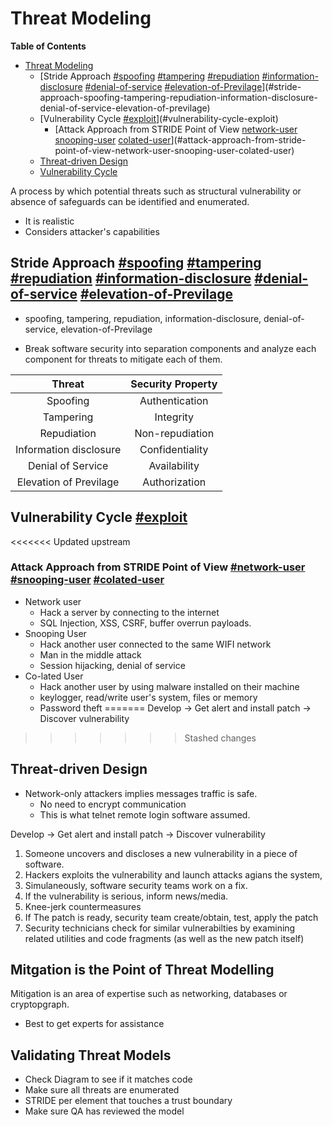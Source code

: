 # Threat Modeling

<!-- markdown-toc start - Don't edit this section. Run M-x markdown-toc-refresh-toc -->
**Table of Contents**

- [Threat Modeling](#threat-modeling)
    - [Stride Approach [#spoofing]() [#tampering]() [#repudiation]() [#information-disclosure]() [#denial-of-service]() [#elevation-of-Previlage]()](#stride-approach-spoofing-tampering-repudiation-information-disclosure-denial-of-service-elevation-of-previlage)
    - [Vulnerability Cycle [#exploit]()](#vulnerability-cycle-exploit)
        - [Attack Approach from STRIDE Point of View [network-user]() [snooping-user]() [colated-user]()](#attack-approach-from-stride-point-of-view-network-user-snooping-user-colated-user)
    - [Threat-driven Design](#threat-driven-design)
    - [Vulnerability Cycle](#vulnerability-cycle)

<!-- markdown-toc end -->


A process by which potential threats such as structural vulnerability or absence of safeguards can be identified and enumerated.

* It is realistic
* Considers attacker's capabilities

## Stride Approach [#spoofing]() [#tampering]() [#repudiation]() [#information-disclosure]() [#denial-of-service]() [#elevation-of-Previlage]()

* spoofing, tampering, repudiation, information-disclosure, denial-of-service, elevation-of-Previlage

* Break software security into separation components and analyze each component for threats to mitigate each of them.

| Threat                 | Security Property |
|:----------------------:|:-----------------:|
| Spoofing               | Authentication    |
| Tampering              | Integrity         |
| Repudiation            | Non-repudiation   |
| Information disclosure | Confidentiality   |
| Denial of Service      | Availability      |
| Elevation of Previlage | Authorization     |

## Vulnerability Cycle [#exploit]()

<<<<<<< Updated upstream
### Attack Approach from STRIDE Point of View [#network-user]() [#snooping-user]() [#colated-user]()
* Network user
  * Hack a server by connecting to the internet
  * SQL Injection, XSS, CSRF, buffer overrun payloads.
* Snooping User
  * Hack another user connected to the same WIFI network
  * Man in the middle attack
  * Session hijacking, denial of service
* Co-lated User
  * Hack another user by using malware installed on their machine
  * keylogger, read/write user's system, files or memory
  * Password theft
=======
Develop -> Get alert and install patch -> Discover vulnerability
>>>>>>> Stashed changes

## Threat-driven Design
* Network-only attackers implies messages traffic is safe.
  * No need to encrypt communication
  * This is what telnet remote login software assumed.
  
Develop -> Get alert and install patch -> Discover vulnerability

1. Someone uncovers and discloses a new vulnerability in a piece of software.
2. Hackers exploits the vulnerability and launch attacks agians the system,
3. Simulaneously, software security teams work on a fix.
4. If the vulnerability is serious, inform news/media.
5. Knee-jerk countermeasures
6. If The patch is ready, security team create/obtain, test, apply the patch
7. Security technicians check for similar vulnerabilties by examining related utilities and code fragments (as well as the new patch itself) 
## Mitgation is the Point of Threat Modelling

Mitigation is an area of expertise such as networking, databases or cryptopgraph.

* Best to get experts for assistance

## Validating Threat Models
* Check Diagram to see if it matches code
* Make sure all threats are enumerated
* STRIDE per element that touches a trust boundary
* Make sure QA has reviewed the model

